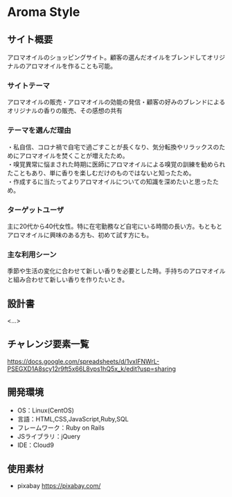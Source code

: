 # Aroma Style

## サイト概要
アロマオイルのショッピングサイト。顧客の選んだオイルをブレンドしてオリジナルのアロマオイルを作ることも可能。

### サイトテーマ
アロマオイルの販売・アロマオイルの効能の発信・顧客の好みのブレンドによるオリジナルの香りの販売、その感想の共有

### テーマを選んだ理由
・私自信、コロナ禍で自宅で過ごすことが長くなり、気分転換やリラックスのためにアロマオイルを焚くことが増えたため。<br>
・嗅覚異常に悩まされた時期に医師にアロマオイルによる嗅覚の訓練を勧められたこともあり、単に香りを楽しむだけのものではないと知ったため。<br>
・作成するに当たってよりアロマオイルについての知識を深めたいと思ったため。<br>

### ターゲットユーザ
主に20代から40代女性。特に在宅勤務など自宅にいる時間の長い方。もともとアロマオイルに興味のある方も、初めて試す方にも。

### 主な利用シーン
季節や生活の変化に合わせて新しい香りを必要とした時。手持ちのアロマオイルと組み合わせて新しい香りを作りたいとき。

## 設計書
<...>

## チャレンジ要素一覧
https://docs.google.com/spreadsheets/d/1vxIFNWrL-PSEGXD1A8scy12r9ft5x66L8vps1hQ5x_k/edit?usp=sharing

## 開発環境
- OS：Linux(CentOS)
- 言語：HTML,CSS,JavaScript,Ruby,SQL
- フレームワーク：Ruby on Rails
- JSライブラリ：jQuery
- IDE：Cloud9

## 使用素材
- pixabay  https://pixabay.com/

